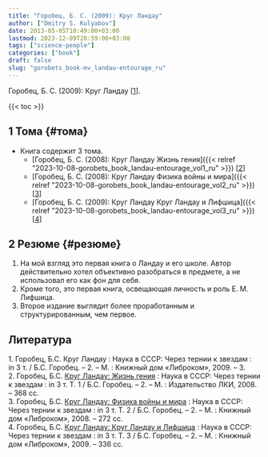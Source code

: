 ```yaml
---
title: "Горобец, Б. С. (2009): Круг Ландау"
author: ["Dmitry S. Kulyabov"]
date: 2013-05-05T10:49:00+03:00
lastmod: 2023-12-09T20:59:00+03:00
tags: ["science-people"]
categories: ["book"]
draft: false
slug: "gorobets_book-mv_landau-entourage_ru"
---
```


Горобец, Б. С. (2009): Круг Ландау  [<a href="#citeproc_bib_item_1">1</a>].

<!--more-->

{{< toc >}}


## <span class="section-num">1</span> Тома {#тома}

-   Книга содержит 3 тома.
    -   [Горобец, Б. С. (2008): Круг Ландау Жизнь гения]({{< relref "2023-10-08-gorobets_book_landau-entourage_vol1_ru" >}}) [<a href="#citeproc_bib_item_2">2</a>]
    -   [Горобец, Б. С. (2008): Круг Ландау Физика войны и мира]({{< relref "2023-10-08-gorobets_book_landau-entourage_vol2_ru" >}}) [<a href="#citeproc_bib_item_3">3</a>]
    -   [Горобец, Б. С. (2009): Круг Ландау Круг Ландау и Лифшица]({{< relref "2023-10-08-gorobets_book_landau-entourage_vol3_ru" >}}) [<a href="#citeproc_bib_item_4">4</a>]


## <span class="section-num">2</span> Резюме {#резюме}

1.  На мой взгляд это первая книга о Ландау и его школе. Автор действительно хотел объективно разобраться в предмете, а не использовал его как фон для себя.
2.  Кроме того, это первая книга, освещающая личность и роль Е. М. Лифшица.
3.  Второе издание выглядит более проработанным и структурированным, чем первое.

## Литература

<div class="csl-bib-body">
  <div class="csl-entry"><a id="citeproc_bib_item_1"></a>1.	Горобец, Б.С. Круг Ландау : Наука в СССР: Через тернии к звездам : in 3 т. / Б.С. Горобец. – 2. – М. : Книжный дом «Либроком», 2009. – 3.</div>
  <div class="csl-entry"><a id="citeproc_bib_item_2"></a>2.	Горобец, Б.С. <a href="http://libgen.li/ads.php?md5=e5ae0254ed20e503183dfa306845e21c">Круг Ландау: Жизнь гения</a> : Наука в СССР: Через тернии к звездам : in 3 т. Т. 1 / Б.С. Горобец. – 2. – М. : Издательство ЛКИ, 2008. – 368 сс.</div>
  <div class="csl-entry"><a id="citeproc_bib_item_3"></a>3.	Горобец, Б.С. <a href="http://libgen.li/ads.php?md5=9299c699752462fa61da10eb39987a01">Круг Ландау: Физика войны и мира</a> : Наука в СССР: Через тернии к звездам : in 3 т. Т. 2 / Б.С. Горобец. – 2. – М. : Книжный дом «Либроком», 2008. – 272 сс.</div>
  <div class="csl-entry"><a id="citeproc_bib_item_4"></a>4.	Горобец, Б.С. <a href="http://libgen.li/ads.php?md5=c894b4f52dbd78f2d823a6a4fd9ca96e">Круг Ландау: Круг Ландау и Лифшица</a> : Наука в СССР: Через тернии к звездам : in 3 т. Т. 3 / Б.С. Горобец. – 2. – М. : Книжный дом «Либроком», 2009. – 336 сс.</div>
</div>
